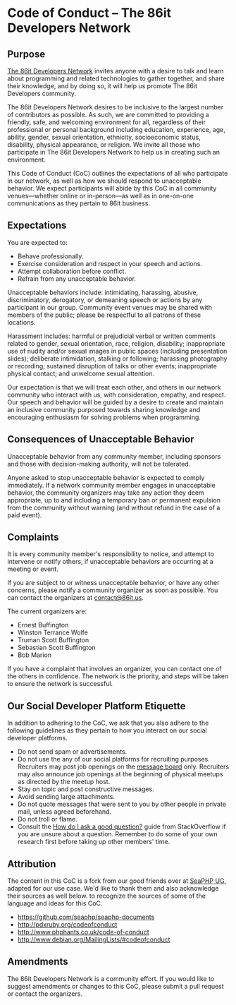 # Code of Conduct – The 86it Developers Network

## Purpose

[The 86it Developers Network](http://www.86it.us/)
invites anyone with a desire to talk and learn about programming and
related technologies to gather together, and share their knowledge, and by doing so, it will help us promote The
86it Developers community.

The 86it Developers Network desires to be inclusive to the largest number of contributors as
possible. As such, we are committed to providing a friendly, safe, and welcoming
environment for all, regardless of their professional or personal background
including education, experience, age, ability, gender, sexual orientation,
ethnicity, socioeconomic status, disability, physical appearance, or religion.
We invite all those who participate in The 86it Developers Network to help us in creating such an
environment.

This Code of Conduct (CoC) outlines the expectations of all who participate in
our network, as well as how we should respond to unacceptable behavior. We expect
participants will abide by this CoC in all community venues—whether online or
in-person—as well as in one-on-one communications as they pertain to 86it
business.

## Expectations

You are expected to:

* Behave professionally.
* Exercise consideration and respect in your speech and actions.
* Attempt collaboration before conflict.
* Refrain from any unacceptable behavior.

Unacceptable behaviors include: intimidating, harassing, abusive,
discriminatory, derogatory, or demeaning speech or actions by any participant in
our group. Community event venues may be shared with members of the public;
please be respectful to all patrons of these locations.

Harassment includes: harmful or prejudicial verbal or written comments related
to gender, sexual orientation, race, religion, disability; inappropriate use of
nudity and/or sexual images in public spaces (including presentation slides);
deliberate intimidation, stalking or following; harassing photography or
recording; sustained disruption of talks or other events; inappropriate physical
contact; and unwelcome sexual attention.

Our expectation is that we will treat each other, and others in our network community
who interact with us, with consideration, empathy, and respect. Our speech and behavior
will be guided by a desire to create and maintain an inclusive community purposed
towards sharing knowledge and encouraging enthusiasm for solving problems when programming.

## Consequences of Unacceptable Behavior

Unacceptable behavior from any community member, including sponsors and those
with decision-making authority, will not be tolerated.

Anyone asked to stop unacceptable behavior is expected to comply immediately. If
a network community member engages in unacceptable behavior, the community organizers
may take any action they deem appropriate, up to and including a temporary ban
or permanent expulsion from the community without warning (and without refund in
the case of a paid event).

## Complaints

It is every community member's responsibility to notice, and attempt to intervene
or notify others, if unacceptable behaviors are occurring at a meeting or event.

If you are subject to or witness unacceptable behavior, or have any other
concerns, please notify a community organizer as soon as possible. You can
contact the organizers at contact@86it.us.

The current organizers are:

* Ernest Buffington
* Winston Terrance Wolfe
* Truman Scott Buffington
* Sebastian Scott Buffington
* Bob Marion

If you have a complaint that involves an organizer, you can contact one of the
others in confidence. The network is the priority, and steps will be taken to
ensure the network is successful.

## Our Social Developer Platform Etiquette

In addition to adhering to the CoC, we ask that you also adhere to the following
guidelines as they pertain to how you interact on our social developer platforms.

* Do not send spam or advertisements.
* Do not use the any of our social platforms for recruiting purposes. Recruiters may post job
  openings on the [message board](http://www.meetup.com/PHP-Mauritius-UG/messages/boards/)
  only. Recruiters may also announce job openings at the beginning of physical
  meetups as directed by the meetup host.
* Stay on topic and post constructive messages.
* Avoid sending large attachments.
* Do not quote messages that were sent to you by other people in private mail,
  unless agreed beforehand.
* Do not troll or flame.
* Consult the [How do I ask a good question?](http://stackoverflow.com/help/how-to-ask)
  guide from StackOverflow if you are unsure about a question. Remember to do
  some of your own research first before taking up other members' time.

## Attribution

The content in this CoC is a fork from our good friends over at [SeaPHP UG](https://github.com/phpmauritius/seaphp-documents/), adapted for our use case. We'd like to thank them and also acknowledge their sources as well below.
to recognize the sources of some of the language and ideas for this CoC.

* https://github.com/seaphp/seaphp-documents
* http://pdxruby.org/codeofconduct
* http://www.phphants.co.uk/code-of-conduct
* http://www.debian.org/MailingLists/#codeofconduct

## Amendments

The 86it Developers Network is a community effort. If you would like to suggest amendments or
changes to this CoC, please submit a pull request or contact the organizers.

